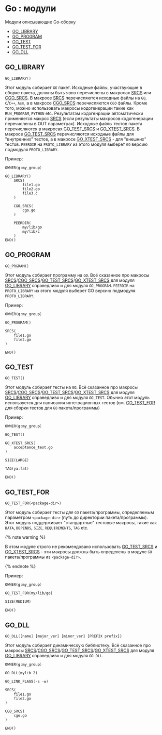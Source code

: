 # Go : модули

Модули описывающие Go-сборку
- [GO_LIBRARY](#go_library)
- [GO_PROGRAM](#go_program)
- [GO_TEST](#go_test)
- [GO_TEST_FOR](#go_test_for)
- [GO_DLL](#go_dll)

## GO_LIBRARY
`GO_LIBRARY()`

Этот модуль собирает `GO` пакет. Исходные файлы, участвующие в сборке пакета, должны быть явно перечислены в макросах [SRCS](macros.md#srcs) или [CGO_SRCS](macros.md#cgo_srcs). В макросе [SRCS](macros.md#srcs) перечисляются исходные файлы на `GO`, `C`/`C++`, `Asm`, а в макросе [CGO_SRCS](macros.md#cgo_srcs) перечисляются `CGO` файлы. Кроме того, можно использовать макросы кодогенерации такие как `RUN_PROGRAM`, `PYTHON` etc. Результатам кодогенрации автоматически применяется макрос [SRCS](macros.md#srcs) (если результаты макросов кодогенерации перечислены в OUT параметрах). Исходные файлы тестов пакета перечисляются в макросах [GO_TEST_SRCS](macros.md#go_test_srcs) и [GO_XTEST_SRCS](macros.md#go_xtest_srcs). В макросе [GO_TEST_SRCS](macros.md#go_test_srcs) перечисляются исходные файлы для "внутренних" тестов, а в макросе [GO_XTEST_SRCS](macros.md#go_xtest_srcs) - для "внешних" тестов. `PEERDIR` на `PROTO_LIBRARY` из этого модуля выберет `GO` версию подмодуля `PROTO_LIBRARY`.

Пример:
```
OWNER(g:my_group)

GO_LIBRARY()
    SRCS(
        file1.go
        file2.go
        file3.c
    )

    CGO_SRCS(
        cgo.go
    )

    PEERDIR(
        my/lib/go
        my/lib/c
    )
END()
```

## GO_PROGRAM
`GO_PRGRAM()`

Этот модуль собирает программу на `GO`. Всё сказанное про макросы [SRCS](macros.md#srcs)/[CGO_SRCS](macros.md#cgo_srcs)/[GO_TEST_SRCS](macros.md#go_test_srcs)/[GO_XTEST_SRCS](macros.md#go_xtest_srcs) для модуля [GO_LIBRARY](#go_library) справедливо и для модуля `GO_PROGRAM`.
`PEERDIR` на `PROTO_LIBRARY` из этого модуля выберет GO версию подмодуля `PROTO_LIBRARY`.

Пример:
```
OWNER(g:my_group)

GO_PROGRAM()

SRCS(
    file1.go
    file2.go
)

END()
```
## GO_TEST
`GO_TEST()`

Этот модуль собирает тесты на `GO`. Всё сказанное про макросы [SRCS](macros.md#srcs)/[CGO_SRCS](macros.md#cgo_srcs)/[GO_TEST_SRCS](macros.md#go_test_srcs)/[GO_XTEST_SRCS](macros.md#go_xtest_srcs) для модуля [GO_LIBRARY](#go_library) справедливо и для модуля `GO_TEST`. Обычно этот модуль используется для написания интеграционных тестов (см. [GO_TEST_FOR](#go_test_for) для сборки тестов для `GO` пакета/программы)

Пример:
```
OWNER(g:my_group)

GO_TEST()

GO_XTEST_SRCS(
    acceptance_test.go
)

SIZE(LARGE)

TAG(ya:fat)

END()
```

## GO_TEST_FOR
`GO_TEST_FOR(<package-dir>)`

Этот модуль собирает тесты для `GO` пакета/программы, определяемым параметром `<package-dir>` (путь до директории пакета/программы). Этот модуль поддерживает "стандартные" тестовые макросы, такие как `DATA`, `DEPENDS`, `SIZE`, `REQUIREMENTS`, `TAG` etc.

{% note warning %}

В этом модуле строго не рекомендовано использовать [GO_TEST_SRCS](macros.md#go_test_srcs) и [GO_XTEST_SRCS](macros.md#go_xtest_srcs) - эти макросы должны быть определены в модуле `GO` пакета/программы из `<package-dir>`.

{% endnote %}

Пример:
```
OWNER(g:my_group)

GO_TEST_FOR(my/lib/go)

SIZE(MEDIUM)

END()
```

## GO_DLL
`GO_DLL([name] [major_ver] [minor_ver] [PREFIX prefix])`

Этот модуль собирает динамическую библиотеку. Всё сказанное про макросы [SRCS](macros.md#srcs)/[CGO_SRCS](macros.md#cgo_srcs)/[GO_TEST_SRCS](macros.md#go_test_srcs)/[GO_XTEST_SRCS](macros.md#go_xtest_srcs) для модуля [GO_LIBRARY](#go_library) справедливо и для модуля `GO_DLL`.

```
OWNER(g:my_group)

GO_DLL(mylib 2)

GO_LINK_FLAGS(-s -w)

SRCS(
    file1.go
    file2.go
)

CGO_SRCS(
    cgo.go
)

END()
```
